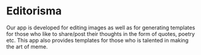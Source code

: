 # Editorisma
Our app is developed for editing images as well as for generating templates for those who like to share/post their thoughts in the form of quotes, poetry etc. This app also provides templates for those who is talented in making the art of meme.
